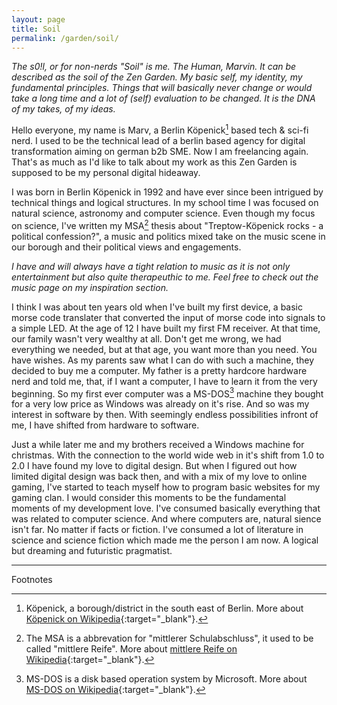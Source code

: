```yaml
---
layout: page
title: Soil
permalink: /garden/soil/
---
```


*The s0!l, or for non-nerds "Soil" is me. The Human, Marvin. It can be described as the soil of the Zen Garden. My basic self, my identity, my fundamental principles. Things that will basically never change or would take a long time and a lot of (self) evaluation to be changed. It is the DNA of my takes, of my ideas.*

Hello everyone,
my name is Marv, a Berlin Köpenick[^1] based tech & sci-fi nerd. I used to be the technical lead of a berlin based agency for digital transformation aiming on german b2b SME. Now I am freelancing again. That's as much as I'd like to talk about my work as this Zen Garden is supposed to be my personal digital hideaway.

I was born in Berlin Köpenick in 1992 and have ever since been intrigued by technical things and logical structures. In my school time I was focused on natural science, astronomy and computer science. Even though my focus on science, I've written my MSA[^2] thesis about "Treptow-Köpenick rocks - a political confession?", a music and politics mixed take on the music scene in our borough and their political views and engagements.

*<span class="notes">I have and will always have a tight relation to music as it is not only entertainment but also quite therapeuthic to me. Feel free to check out the music page on my inspiration section.</span>*

I think I was about ten years old when I've built my first device, a basic morse code translater that converted the input of morse code into signals to a simple LED. At the age of 12 I have built my first FM receiver. At that time, our family wasn't very wealthy at all. Don't get me wrong, we had everything we needed, but at that age, you want more than you need. You have wishes. As my parents saw what I can do with such a machine, they decided to buy me a computer. My father is a pretty hardcore hardware nerd and told me, that, if I want a computer, I have to learn it from the very beginning. So my first ever computer was a MS-DOS[^3] machine they bought for a very low price as Windows was already on it's rise. And so was my interest in software by then. With seemingly endless possibilities infront of me, I have shifted from hardware to software.

Just a while later me and my brothers received a Windows machine for christmas. With the connection to the world wide web in it's shift from 1.0 to 2.0 I have found my love to digital design. But when I figured out how limited digital design was back then, and with a mix of my love to online gaming, I've started to teach myself how to program basic websites for my gaming clan. I would consider this moments to be the fundamental moments of my development love. I've consumed basically everything that was related to computer science. And where computers are, natural sience isn't far. No matter if facts or fiction. I've consumed a lot of literature in science and science fiction which made me the person I am now. A logical but dreaming and futuristic pragmatist.

<hr>
<span class="notes">Footnotes</span>

[^1]: Köpenick, a borough/district in the south east of Berlin. More about [Köpenick on Wikipedia](https://en.wikipedia.org/wiki/K%C3%B6penick){:target="_blank"}.
[^2]: The MSA is a abbrevation for "mittlerer Schulabschluss", it used to be called "mittlere Reife". More about [mittlere Reife on Wikipedia](https://en.wikipedia.org/wiki/Mittlere_Reife){:target="_blank"}.
[^3]: MS-DOS is a disk based operation system by Microsoft. More about [MS-DOS on Wikipedia](https://en.wikipedia.org/wiki/MS-DOS){:target="_blank"}.